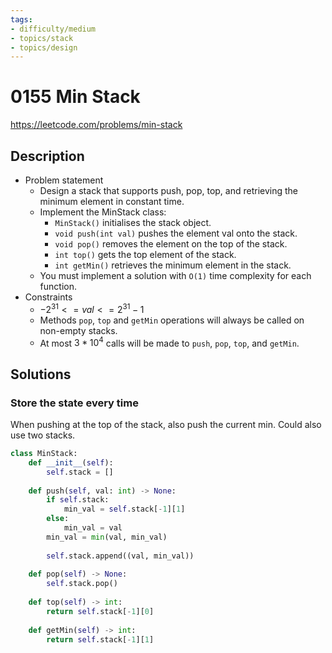 ```yaml
---
tags:
- difficulty/medium
- topics/stack
- topics/design
---
```


# 0155 Min Stack

<https://leetcode.com/problems/min-stack>

## Description

- Problem statement
    - Design a stack that supports push, pop, top, and retrieving the minimum element in constant time.
    - Implement the MinStack class:
        - `MinStack()` initialises the stack object.
        - `void push(int val)` pushes the element val onto the stack.
        - `void pop()` removes the element on the top of the stack.
        - `int top()` gets the top element of the stack.
        - `int getMin()` retrieves the minimum element in the stack.
    - You must implement a solution with `O(1)` time complexity for each function.
- Constraints
    - $-2^{31} <= val <= 2^{31} - 1$
    - Methods `pop`, `top` and `getMin` operations will always be called on non-empty stacks.
    - At most $3*10^4$ calls will be made to `push`, `pop`, `top`, and `getMin`.

## Solutions

### Store the state every time

When pushing at the top of the stack, also push the current min.
Could also use two stacks.

```python
class MinStack:
    def __init__(self):
        self.stack = []
        
    def push(self, val: int) -> None:
        if self.stack:
            min_val = self.stack[-1][1]
        else:
            min_val = val
        min_val = min(val, min_val)
        
        self.stack.append((val, min_val))
        
    def pop(self) -> None:
        self.stack.pop()
        
    def top(self) -> int:
        return self.stack[-1][0]
        
    def getMin(self) -> int:
        return self.stack[-1][1]
```
